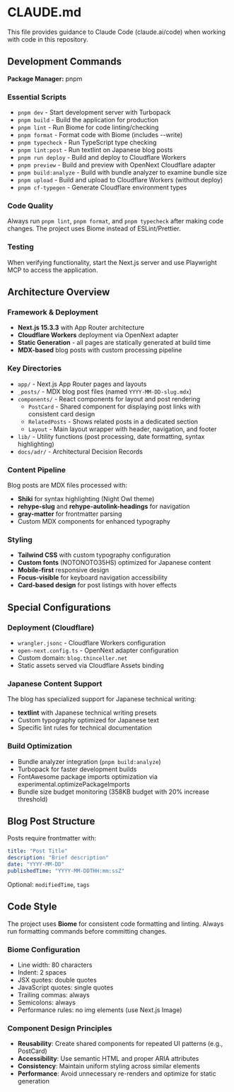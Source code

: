 # CLAUDE.md

This file provides guidance to Claude Code (claude.ai/code) when working with code in this repository.

## Development Commands

**Package Manager:** pnpm

### Essential Scripts
- `pnpm dev` - Start development server with Turbopack
- `pnpm build` - Build the application for production
- `pnpm lint` - Run Biome for code linting/checking
- `pnpm format` - Format code with Biome (includes --write)
- `pnpm typecheck` - Run TypeScript type checking
- `pnpm lint:post` - Run textlint on Japanese blog posts
- `pnpm run deploy` - Build and deploy to Cloudflare Workers
- `pnpm preview` - Build and preview with OpenNext Cloudflare adapter
- `pnpm build:analyze` - Build with bundle analyzer to examine bundle size
- `pnpm upload` - Build and upload to Cloudflare Workers (without deploy)
- `pnpm cf-typegen` - Generate Cloudflare environment types

### Code Quality
Always run `pnpm lint`, `pnpm format`, and `pnpm typecheck` after making code changes. The project uses Biome instead of ESLint/Prettier.

### Testing
When verifying functionality, start the Next.js server and use Playwright MCP to access the application.

## Architecture Overview

### Framework & Deployment
- **Next.js 15.3.3** with App Router architecture
- **Cloudflare Workers** deployment via OpenNext adapter
- **Static Generation** - all pages are statically generated at build time
- **MDX-based** blog posts with custom processing pipeline

### Key Directories
- `app/` - Next.js App Router pages and layouts
- `_posts/` - MDX blog post files (named `YYYY-MM-DD-slug.mdx`)
- `components/` - React components for layout and post rendering
  - `PostCard` - Shared component for displaying post links with consistent card design
  - `RelatedPosts` - Shows related posts in a dedicated section
  - `Layout` - Main layout wrapper with header, navigation, and footer
- `lib/` - Utility functions (post processing, date formatting, syntax highlighting)
- `docs/adr/` - Architectural Decision Records

### Content Pipeline
Blog posts are MDX files processed with:
- **Shiki** for syntax highlighting (Night Owl theme)
- **rehype-slug** and **rehype-autolink-headings** for navigation
- **gray-matter** for frontmatter parsing
- Custom MDX components for enhanced typography

### Styling
- **Tailwind CSS** with custom typography configuration
- **Custom fonts** (NOTONOTO35HS) optimized for Japanese content
- **Mobile-first** responsive design
- **Focus-visible** for keyboard navigation accessibility
- **Card-based design** for post listings with hover effects

## Special Configurations

### Deployment (Cloudflare)
- `wrangler.jsonc` - Cloudflare Workers configuration
- `open-next.config.ts` - OpenNext adapter configuration
- Custom domain: `blog.thinceller.net`
- Static assets served via Cloudflare Assets binding

### Japanese Content Support
The blog has specialized support for Japanese technical writing:
- **textlint** with Japanese technical writing presets
- Custom typography optimized for Japanese text
- Specific lint rules for technical documentation

### Build Optimization
- Bundle analyzer integration (`pnpm build:analyze`)
- Turbopack for faster development builds
- FontAwesome package imports optimization via experimental.optimizePackageImports
- Bundle size budget monitoring (358KB budget with 20% increase threshold)

## Blog Post Structure

Posts require frontmatter with:
```yaml
title: "Post Title"
description: "Brief description"
date: "YYYY-MM-DD"
publishedTime: "YYYY-MM-DDTHH:mm:ssZ"
```

Optional: `modifiedTime`, `tags`

## Code Style

The project uses **Biome** for consistent code formatting and linting. Always run formatting commands before committing changes.

### Biome Configuration
- Line width: 80 characters
- Indent: 2 spaces
- JSX quotes: double quotes
- JavaScript quotes: single quotes
- Trailing commas: always
- Semicolons: always
- Performance rules: no img elements (use Next.js Image)

### Component Design Principles
- **Reusability**: Create shared components for repeated UI patterns (e.g., PostCard)
- **Accessibility**: Use semantic HTML and proper ARIA attributes
- **Consistency**: Maintain uniform styling across similar elements
- **Performance**: Avoid unnecessary re-renders and optimize for static generation
